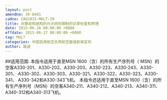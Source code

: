 ```yaml
---
layout: post
amendno: 39-8401
cadno: CAD2015-MULT-29
title: 对蒙皮和结构的允许损伤限制的记录检查和修理
date: 2015-06-16 00:00:00 +0800
effdate: 2015-06-17 00:00:00 +0800
tag: MULT
categories: 中国民用航空总局航空器适航审定司
author: 路遥
---
```


##适用范围:
本指令适用于直至MSN 1600（含）的所有生产序列号（ MSN）的空客A330-201、A330-202、A330-203、A330-223、A330-243、A330-301、 A330-302、A330-303、A330-321、A330-322、A330-323、A330-341、 A330-342和A330-343飞机。
本指令还适用于直至MSN 1600（含）的所有生产序列号（MSN）的空客A340-211、A340-212、A340-213、A340-311、A340-312和A340-313飞机。

